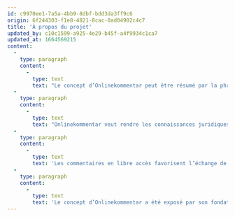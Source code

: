 ```yaml
---
id: c9970ee1-7a5a-4bb9-8dbf-bdd3da3ff9c6
origin: 6f244303-f1e8-4821-8cac-0ad04902c4c7
title: 'À propos du projet'
updated_by: c10c1599-a925-4e29-b45f-a4f9934c1ca7
updated_at: 1664569215
content:
  -
    type: paragraph
    content:
      -
        type: text
        text: "Le concept d’Onlinekommentar peut être résumé par la phrase suivante\_: avec Onlinekommentar, un organisme responsable d’utilité publique met à disposition une plateforme web sur laquelle des commentaires de haute qualité et vérifiés sur le droit suisse peuvent être mis à la disposition de tous, librement et gratuitement. Onlinekommentar permet donc de publier en un seul endroit différents commentaires sur des actes législatifs suisses. Avec l’association Onlinekommentar, un organisme responsable stable et durable est assuré pour Onlinekommentar."
  -
    type: paragraph
    content:
      -
        type: text
        text: "Onlinekommentar veut rendre les connaissances juridiques spécialisées librement disponibles (open access). Cela signifie en d’autres termes qu’Onlinekommentar restera toujours accessible librement et gratuitement et qu’aucun pay-wall ne sera notamment mis en place. Les statuts de l’association stipulent expressément que l’association ne poursuit pas de but commercial et ne cherche pas à faire de bénéfices (point 2 des statuts). Onlinekommentar, en tant que commentaire en accès libre, supprime les obstacles à l’accès. Il permet un accès gratuit, simple, pratique et à bas seuil aux textes, y compris pour les personnes extérieures à la «\_legal community\_»."
  -
    type: paragraph
    content:
      -
        type: text
        text: 'Les commentaires en libre accès favorisent l’échange de connaissances et offrent à l’annotateur une plus grande visibilité du résultat de son travail. Le projet Onlinekommentar doit également être une contribution à une science et à une pratique juridiques plus inclusives, plus diversifiées, plus qualitatives, plus modernes, plus actuelles, plus interactives et moins hiérarchisées. Vous trouverez d’autres avantages d’Onlinekommentar ici.'
  -
    type: paragraph
    content:
      -
        type: text
        text: 'Le concept d’Onlinekommentar a été exposé par son fondateur dans un article récent sur le blog constitutionnel.'
---
```

